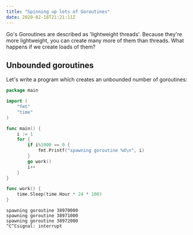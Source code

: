 ```yaml
---
title: "Spinning up lots of Goroutines"
date: 2020-02-18T21:21:11Z
---
```


Go's Goroutines are described as 'lightweight threads'. Because they're more
lightweight, you can create many more of them than threads. What happens if we
create loads of them?

## Unbounded goroutines

Let's write a program which creates an unbounded number of goroutines:

```go
package main

import (
	"fmt"
	"time"
)

func main() {
	i := 1
	for {
		if i%1000 == 0 {
			fmt.Printf("spawning goroutine %d\n", i)
		}
		go work()
		i++
	}
}

func work() {
	time.Sleep(time.Hour * 24 * 100)
}
```

```
spawning goroutine 38970000
spawning goroutine 38971000
spawning goroutine 38972000
^C^Csignal: interrupt
```
